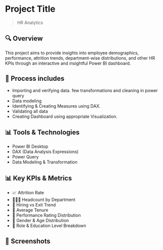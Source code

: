 # Project Title
> HR Analytics

## 🔍 Overview
This project aims to provide insights into employee demographics, performance, attrition trends, department-wise distributions, and other HR KPIs through an interactive and insightful Power BI dashboard.


## 🧩 Process includes
- Importing and verifying data. few transformations and cleaning in power query
- Data modeling
- Identifying & Creating Measures using DAX.
- Validating all data
- Creating Dashboard using appropriate Visualization.

## 📊 Tools & Technologies
- Power BI Desktop
- DAX (Data Analysis Expressions)
- Power Query
- Data Modeling & Transformation

## 📊 Key KPIs & Metrics
- 📈 Attrition Rate
- 🧑‍🤝‍🧑 Headcount by Department
- 📅 Hiring vs Exit Trend
- 🧠 Average Tenure
- 🧾 Performance Rating Distribution
- 📍 Gender & Age Distribution
- 💼 Role & Education Level Breakdown
  
## 📸 Screenshots


